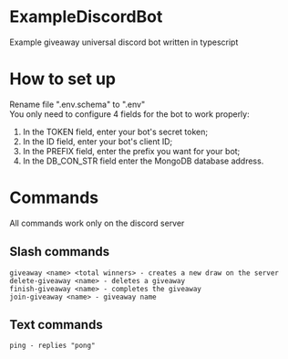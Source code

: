 # ExampleDiscordBot
Example giveaway universal discord bot written in typescript

# How to set up
Rename file ".env.schema" to ".env" <br />
You only need to configure 4 fields for the bot to work properly:
1. In the TOKEN field, enter your bot's secret token;
2. In the ID field, enter your bot's client ID;
3. In the PREFIX field, enter the prefix you want for your bot;
4. In the DB_CON_STR field enter the MongoDB database address.

# Commands
All commands work only on the discord server
## Slash commands
```
giveaway <name> <total winners> - creates a new draw on the server
delete-giveaway <name> - deletes a giveaway
finish-giveaway <name> - completes the giveaway
join-giveaway <name> - giveaway name
```
## Text commands
```
ping - replies "pong"
```
